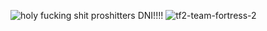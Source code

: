 ![holy fucking shit](https://github.com/user-attachments/assets/a32659b9-2eee-483a-9e15-b320be273a0b)
proshitters DNI!!!!
![tf2-team-fortress-2](https://github.com/user-attachments/assets/1e276851-630b-44db-89cf-614814fdcdb7)
